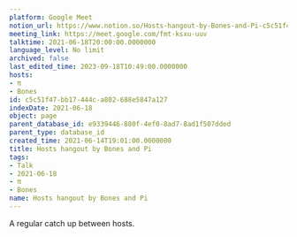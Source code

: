 ```yaml
---
platform: Google Meet
notion_url: https://www.notion.so/Hosts-hangout-by-Bones-and-Pi-c5c51f47bb17444ca802688e5847a127
meeting_link: https://meet.google.com/fmt-ksxu-uuv
talktime: 2021-06-18T20:00:00.0000000
language_level: No limit
archived: false
last_edited_time: 2023-09-18T10:49:00.0000000
hosts:
- π
- Bones
id: c5c51f47-bb17-444c-a802-688e5847a127
indexDate: 2021-06-18
object: page
parent_database_id: e9339446-880f-4ef0-8ad7-8ad1f507dded
parent_type: database_id
created_time: 2021-06-14T19:01:00.0000000
title: Hosts hangout by Bones and Pi
tags:
- Talk
- 2021-06-18
- π
- Bones
name: Hosts hangout by Bones and Pi
---
```


A regular catch up between hosts.


